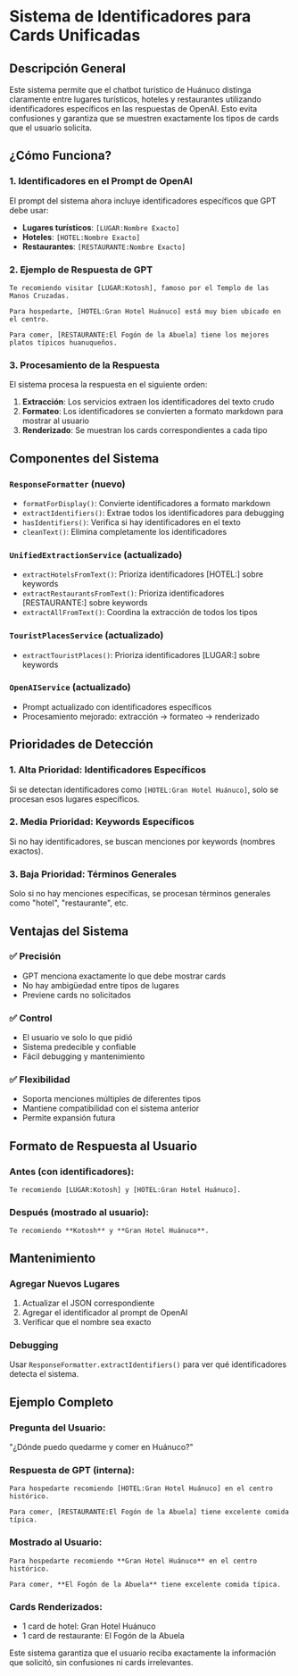 # Sistema de Identificadores para Cards Unificadas

## Descripción General

Este sistema permite que el chatbot turístico de Huánuco distinga claramente entre lugares turísticos, hoteles y restaurantes utilizando identificadores específicos en las respuestas de OpenAI. Esto evita confusiones y garantiza que se muestren exactamente los tipos de cards que el usuario solicita.

## ¿Cómo Funciona?

### 1. Identificadores en el Prompt de OpenAI

El prompt del sistema ahora incluye identificadores específicos que GPT debe usar:

- **Lugares turísticos**: `[LUGAR:Nombre Exacto]`
- **Hoteles**: `[HOTEL:Nombre Exacto]` 
- **Restaurantes**: `[RESTAURANTE:Nombre Exacto]`

### 2. Ejemplo de Respuesta de GPT

```
Te recomiendo visitar [LUGAR:Kotosh], famoso por el Templo de las Manos Cruzadas.

Para hospedarte, [HOTEL:Gran Hotel Huánuco] está muy bien ubicado en el centro.

Para comer, [RESTAURANTE:El Fogón de la Abuela] tiene los mejores platos típicos huanuqueños.
```

### 3. Procesamiento de la Respuesta

El sistema procesa la respuesta en el siguiente orden:

1. **Extracción**: Los servicios extraen los identificadores del texto crudo
2. **Formateo**: Los identificadores se convierten a formato markdown para mostrar al usuario
3. **Renderizado**: Se muestran los cards correspondientes a cada tipo

## Componentes del Sistema

### `ResponseFormatter` (nuevo)
- `formatForDisplay()`: Convierte identificadores a formato markdown
- `extractIdentifiers()`: Extrae todos los identificadores para debugging
- `hasIdentifiers()`: Verifica si hay identificadores en el texto
- `cleanText()`: Elimina completamente los identificadores

### `UnifiedExtractionService` (actualizado)
- `extractHotelsFromText()`: Prioriza identificadores [HOTEL:] sobre keywords
- `extractRestaurantsFromText()`: Prioriza identificadores [RESTAURANTE:] sobre keywords
- `extractAllFromText()`: Coordina la extracción de todos los tipos

### `TouristPlacesService` (actualizado)
- `extractTouristPlaces()`: Prioriza identificadores [LUGAR:] sobre keywords

### `OpenAIService` (actualizado)
- Prompt actualizado con identificadores específicos
- Procesamiento mejorado: extracción → formateo → renderizado

## Prioridades de Detección

### 1. Alta Prioridad: Identificadores Específicos
Si se detectan identificadores como `[HOTEL:Gran Hotel Huánuco]`, solo se procesan esos lugares específicos.

### 2. Media Prioridad: Keywords Específicos
Si no hay identificadores, se buscan menciones por keywords (nombres exactos).

### 3. Baja Prioridad: Términos Generales
Solo si no hay menciones específicas, se procesan términos generales como "hotel", "restaurante", etc.

## Ventajas del Sistema

### ✅ Precisión
- GPT menciona exactamente lo que debe mostrar cards
- No hay ambigüedad entre tipos de lugares
- Previene cards no solicitados

### ✅ Control
- El usuario ve solo lo que pidió
- Sistema predecible y confiable
- Fácil debugging y mantenimiento

### ✅ Flexibilidad
- Soporta menciones múltiples de diferentes tipos
- Mantiene compatibilidad con el sistema anterior
- Permite expansión futura

## Formato de Respuesta al Usuario

### Antes (con identificadores):
```
Te recomiendo [LUGAR:Kotosh] y [HOTEL:Gran Hotel Huánuco].
```

### Después (mostrado al usuario):
```
Te recomiendo **Kotosh** y **Gran Hotel Huánuco**.
```

## Mantenimiento

### Agregar Nuevos Lugares
1. Actualizar el JSON correspondiente
2. Agregar el identificador al prompt de OpenAI
3. Verificar que el nombre sea exacto

### Debugging
Usar `ResponseFormatter.extractIdentifiers()` para ver qué identificadores detecta el sistema.

## Ejemplo Completo

### Pregunta del Usuario:
"¿Dónde puedo quedarme y comer en Huánuco?"

### Respuesta de GPT (interna):
```
Para hospedarte recomiendo [HOTEL:Gran Hotel Huánuco] en el centro histórico.

Para comer, [RESTAURANTE:El Fogón de la Abuela] tiene excelente comida típica.
```

### Mostrado al Usuario:
```
Para hospedarte recomiendo **Gran Hotel Huánuco** en el centro histórico.

Para comer, **El Fogón de la Abuela** tiene excelente comida típica.
```

### Cards Renderizados:
- 1 card de hotel: Gran Hotel Huánuco
- 1 card de restaurante: El Fogón de la Abuela

Este sistema garantiza que el usuario reciba exactamente la información que solicitó, sin confusiones ni cards irrelevantes.
